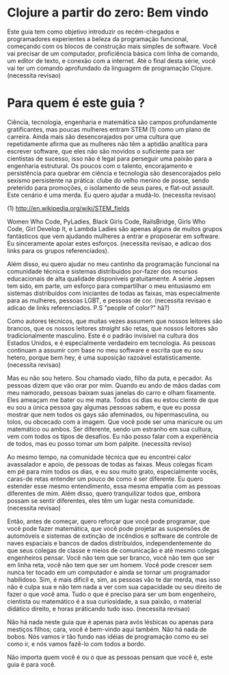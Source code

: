 <!-- This guide aims to introduce newcomers and experienced programmers alike to -->
<!-- the beauty of functional programming, starting with the simplest building -->
<!-- blocks of software. You’ll need a computer, basic proficiency in the -->
<!-- command line, a text editor, and an internet connection. By the end of this -->
<!-- series, you’ll have a thorough command of the Clojure programming -->
<!-- language. -->


# Clojure a partir do zero: Bem vindo

Este guia tem como objetivo introduzir os recém-chegados e programadores
experientes a beleza da programação funcional, começando com os blocos de
construção mais simples de software. Você vai precisar de um computador,
proficiência básica com linha de comando, um editor de texto, e conexão com a
internet. Até o final desta série, você vai ter um comando aprofundado da
linguagem de programação Clojure. (necessita revisao)


<!-- Who is this guide for? -->
<!-- Science, technology, engineering, and mathematics are deeply rewarding -->
<!-- fields, yet few women enter STEM as a career path. Still more are -->
<!-- discouraged by a culture which repeatedly asserts that women lack the -->
<!-- analytic aptitude for writing software, that they are not driven enough to -->
<!-- be successful scientists, that it’s not cool to pursue a passion for -->
<!-- structural engineering. Those few with the talent, encouragement, and -->
<!-- persistence to break in to science and tech are discouraged by persistent -->
<!-- sexism in practice: the old boy’s club of tenure, being passed over for -->
<!-- promotions, isolation from peers, and flat-out assault. This landscape -->
<!-- sucks. I want to help change it. -->


# Para quem é este guia ?

Ciência, tecnologia, engenharia e matemática são campos profundamente
gratificantes, mas poucas mulheres entram STEM (1) como um plano de
carreira. Ainda mais são desencorajados por uma cultura que repetidamente afirma
que as mulheres não têm a aptidão analítica para escrever software, que eles não
são movidos o suficiente para ser cientistas de sucesso, isso não é legal para
perseguir uma paixão para a engenharia estrutural. Os poucos com o talento,
encorajamento e persistência para quebrar em ciência e tecnologia são
desencorajados pelo sexismo persistente na prática: clube do velho menino de
posse, sendo preterido para promoções, o isolamento de seus pares, e flat-out
assault. Este cenário é uma merda. Eu quero ajudar a mudá-lo. (necessita
revisao)


(1) http://en.wikipedia.org/wiki/STEM_fields

<!-- Women Who Code, PyLadies, Black Girls Code, RailsBridge, Girls Who Code, -->
<!-- Girl Develop It, and Lambda Ladies are just a few of the fantastic groups -->
<!-- helping women enter and thrive in software. I wholeheartedly support these -->
<!-- efforts -->

Women Who Code, PyLadies, Black Girls Code, RailsBridge, Girls Who Code, Girl
Develop It, e Lambda Ladies são apenas alguns de muitos grupos fantásticos que
vem ajudando mulheres a entrar e proposerar em software. Eu sinceramente apoiar
estes esforços. (necessita revisao, e adicao dos links para os grupos
referenciados).

<!-- In addition, I want to help in my little corner of the technical -->
<!-- community–functional programming and distributed systems–by making high-quality -->
<!-- educational resources available for free. The Jepsen series has been, in part, -->
<!-- an effort to share my enthusiasm for distributed systems with beginners of all -->
<!-- stripes–but especially for women, LGBT folks, and people of color. -->


Além disso, eu quero ajudar no meu cantinho da programação funcional na
comunidade técnica e sistemas distribuídos por-fazer dos recursos educacionais
de alta qualidade disponíveis gratuitamente. A série Jepsen tem sido, em parte,
um esforço para compartilhar o meu entusiasmo em sistemas distribuídos com
iniciantes de todas as faixas, mas especialmente para as mulheres, pessoas LGBT,
e pessoas de cor. (necessita revisao e adicao de links referenciados. P.S
"people of color?" hã?)

<!-- As technical authors, we often assume that our readers are white, that our -->
<!-- readers are straight, that our readers are traditionally male. This is the -->
<!-- invisible default in US culture, and it’s especially true in tech. People -->
<!-- continue to assume on the basis of my software and writing that I’m straight, -->
<!-- because well hey, it’s a statistically reasonable assumption. -->

Como autores técnicos, que muitas vezes assumem que nossos leitores são brancos,
que os nossos leitores *straight*  são retas, que nossos leitores são tradicionalmente
masculino. Este é o padrão invisível na cultura dos Estados Unidos, e é
especialmente verdadeiro em tecnologia. As pessoas continuam a assumir com base
no meu software e escrita que eu sou hetero, porque bem hey, é uma suposição
razoável estatisticamente. (necessita revisao)

<!-- But I’m not straight. I get called faggot, cocksucker, and sinner. People say -->
<!-- they’ll pray for me. When I walk hand-in-hand with my boyfriend, people roll -->
<!-- down their car windows and stare. They threaten to beat me up or kill me. Every -->
<!-- day I’m aware that I’m the only gay person some people know, and that I can show -->
<!-- that not all gay people are effeminate, or hypermasculine, or ditzy, or obsessed -->
<!-- with image. That you can be a manicurist or a mathematician or both. Being -->
<!-- different, being a stranger in your culture, comes with all kinds of -->
<!-- challenges. I can’t speak to everyone’s experience, but I can take a pretty good -->
<!-- guess. -->

Mas eu não sou hetero. Sou chamado viado, filho da puta, e pecador. As pessoas
dizem que vão orar por mim. Quando eu ando de mãos dadas com meu namorado,
pessoas baixam suas janelas do carro e olham fixamente. Eles ameaçam
me bater ou me mata. Todos os dias eu estou ciente de que eu sou a única pessoa
gay algumas pessoas sabem, e que eu possa mostrar que nem todos os gays são
afeminados, ou hipermasculina, ou tolos, ou obcecado com a imagem. Que você pode
ser uma manicure ou um matemático ou ambos. Ser diferente, sendo um estranho em
sua cultura, vem com todos os tipos de desafios. Eu não posso falar com a
experiência de todos, mas eu posso tomar um bom palpite. (necessita reviso)

<!-- At the same time, in the technical community I’ve found overwhelming warmth and -->
<!-- support, from people of all stripes. My peers stand up for me every day, and I’m -->
<!-- so thankful–especially you straight dudes–for understanding a bit of what it’s -->
<!-- like to be different. I want to extend that same understanding, that same -->
<!-- empathy, to people unlike myself. Moreover, I want to reassure everyone that -->
<!-- though they may feel different, they do have a place in this community. -->

Ao mesmo tempo, na comunidade técnica que eu encontrei calor avassalador e
apoio, de pessoas de todas as faixas. Meus colegas ficam em pé para mim todos os dias,
e eu sou muito grato, especialmente vocês, caras-de retas entender um pouco de
como é ser diferente. Eu quero estender esse mesmo entendimento, essa mesma
empatia com as pessoas diferentes de mim. Além disso, quero tranquilizar todos
que, embora possam se sentir diferentes, eles têm um lugar nesta
comunidade. (necessita revisao)

<!-- So before we begin, I want to reinforce that you can program, that you can do -->
<!-- math, that you can design car suspensions and fire suppression systems and -->
<!-- spacecraft control software and distributed databases, regardless of what your -->
<!-- classmates and media and even fellow engineers think. You don’t have to be -->
<!-- white, you don’t have to be straight, you don’t have to be a man. You can grow -->
<!-- up never having touched a computer and still become a skilled programmer. Yeah, -->
<!-- it’s harder–and yeah, people will give you shit, but that’s not your fault and -->
<!-- has nothing to do with your ability or your right to do what you love. All it -->
<!-- takes to be a good engineer, scientist, or mathematician is your curiosity, your -->
<!-- passion, the right teaching material, and putting in the hours. -->

Então, antes de começar, quero reforçar que você pode programar, que você pode
fazer matemática, que você pode projetar as suspensões de automóveis e sistemas
de extinção de incêndios e software de controle de naves espaciais e bancos de
dados distribuídos, independentemente do que seus colegas de classe e meios de
comunicação e até mesmo colegas engenheiros pensar. Você não tem que ser
branco, você não tem que ser em linha reta, você não tem que ser um homem. Você
pode crescer sem nunca ter tocado em um computador e ainda se tornar um
programador habilidoso. Sim, é mais difícil e, sim, as pessoas vão te dar merda,
mas isso não é culpa sua e não tem nada a ver com sua capacidade ou seu direito
de fazer o que você ama. Tudo o que é preciso para ser um bom engenheiro,
cientista ou matemático é a sua curiosidade, a sua paixão, o material didático
direito, e horas práticando tudo isso. (necessita revisao)

<!-- There’s nothing in this guide that’s just for lesbian grandmas or just for -->
<!-- mixed-race kids; bros, you’re welcome here too. There’s nothing dumbed -->
<!-- down. We’re gonna go as deep into the ideas of programming as I know how to go, -->
<!-- and we’re gonna do it with everyone on board. -->

Não há nada neste guia que é apenas para avós lésbicas ou apenas para mestiços
filhos; cara, você é bem-vindo aqui também. Não há nada de bobos. Nós vamos ir
tão fundo nas idéias de programação como eu sei como ir, e nós vamos fazê-lo com
todos a bordo.

<!-- No matter who you are or who people think you are, this guide is for -->
<!-- you. -->

Não importa quem você é ou o que as pessoas pensam que você é, este guia é para você.
